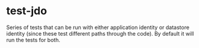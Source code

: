 test-jdo
========

Series of tests that can be run with either application identity or
datastore identity (since these test different paths through the code).
By default it will run the tests for both.
